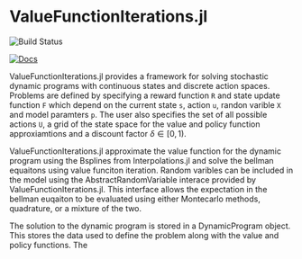 # ValueFunctionIterations.jl

![Build Status](https://github.com/jack-h-buckner/ValueFunctionIterations.jl/actions/workflows/CI-V1-11.yml/badge.svg)

[![Docs](https://img.shields.io/badge/docs-dev-blue)](https://jack-h-buckner.github.io/ValueFunctionIterations.jl/dev/)

ValueFunctionIterations.jl provides a framework for solving stochastic dynamic programs with continuous states and discrete action spaces. Problems are defined by specifying a reward function `R` and state update function `F` which depend on the current state `s`, action `u`, randon varible `X` and model paramters `p`. The user also specifies the set of all possible actions `U`, a grid of the state space for the value and policy function approxiamtions and a discount factor $\delta \in [0,1)$. 

ValueFunctionIterations.jl approximate the value function for the dynamic program using the Bsplines from Interpolations.jl and solve the bellman equaitons using value funciton iteration. Random varibles can be included in the model using the AbstractRandomVariable interace provided by ValueFunctionIterations.jl. This interface allows the expectation in the bellman euqaiton to be evaluated using either Montecarlo methods, quadrature, or a mixture of the two. 

The solution to the dynamic program is stored in a DynamicProgram object. This stores the data used to define the problem along with the value and policy functions. The  

